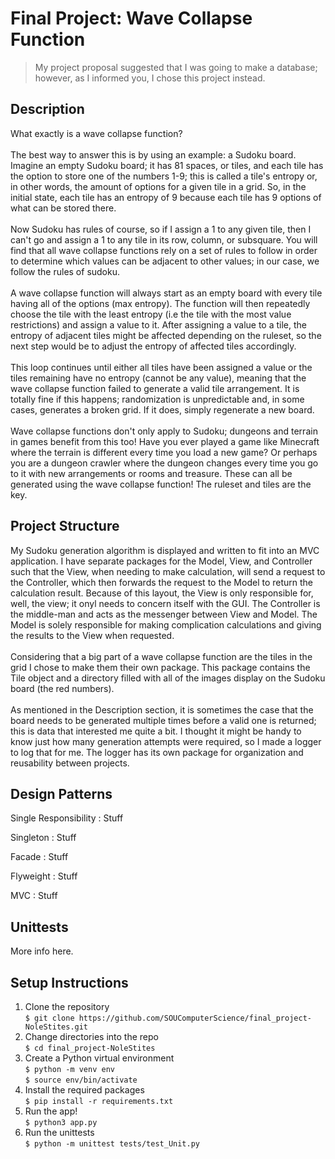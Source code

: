 # Final Project: Wave Collapse Function

> My project proposal suggested that I was going to make a database; however, as I informed you, I chose this project instead.

## Description
What exactly is a wave collapse function?<br>
<br>
The best way to answer this is by using an example: a Sudoku board. Imagine an empty Sudoku board; it has 81 spaces, or tiles, and each tile has the option to store one of the numbers 1-9; this is called a tile's entropy or, in other words, the amount of options for a given tile in a grid. So, in the initial state, each tile has an entropy of 9 because each tile has 9 options of what can be stored there.<br>
<br>
Now Sudoku has rules of course, so if I assign a 1 to any given tile, then I can't go and assign a 1 to any tile in its row, column, or subsquare. You will find that all wave collapse functions rely on a set of rules to follow in order to determine which values can be adjacent to other values; in our case, we follow the rules of sudoku.<br>
<br>
A wave collapse function will always start as an empty board with every tile having all of the options (max entropy). The function will then repeatedly choose the tile with the least entropy (i.e the tile with the most value restrictions) and assign a value to it. After assigning a value to a tile, the entropy of adjacent tiles might be affected depending on the ruleset, so the next step would be to adjust the entropy of affected tiles accordingly.<br>
<br>
This loop continues until either all tiles have been assigned a value or the tiles remaining have no entropy (cannot be any value), meaning that the wave collapse function failed to generate a valid tile arrangement. It is totally fine if this happens; randomization is unpredictable and, in some cases, generates a broken grid. If it does, simply regenerate a new board.<br>
<br>
Wave collapse functions don't only apply to Sudoku; dungeons and terrain in games benefit from this too! Have you ever played a game like Minecraft where the terrain is different every time you load a new game? Or perhaps you are a dungeon crawler where the dungeon changes every time you go to it with new arrangements or rooms and treasure. These can all be generated using the wave collapse function! The ruleset and tiles are the key.

## Project Structure
My Sudoku generation algorithm is displayed and written to fit into an MVC application. I have separate packages for the Model, View, and Controller such that the View, when needing to make calculation, will send a request to the Controller, which then forwards the request to the Model to return the calculation result. Because of this layout, the View is only responsible for, well, the view; it onyl needs to concern itself with the GUI. The Controller is the middle-man and acts as the messenger between View and Model. The Model is solely responsible for making complication calculations and giving the results to the View when requested.<br>
<br>
Considering that a big part of a wave collapse function are the tiles in the grid I chose to make them their own package. This package contains the Tile object and a directory filled with all of the images display on the Sudoku board (the red numbers).<br>
<br>
As mentioned in the Description section, it is sometimes the case that the board needs to be generated multiple times before a valid one is returned; this is data that interested me quite a bit. I thought it might be handy to know just how many generation attempts were required, so I made a logger to log that for me. The logger has its own package for organization and reusability between projects.

## Design Patterns
Single Responsibility
: Stuff

Singleton
: Stuff

Facade
: Stuff

Flyweight
: Stuff

MVC
: Stuff

## Unittests
More info here.

## Setup Instructions
1. Clone the repository   
`$ git clone https://github.com/SOUComputerScience/final_project-NoleStites.git`
2. Change directories into the repo    
`$ cd final_project-NoleStites` 
3. Create a Python virtual environment    
`$ python -m venv env`   
`$ source env/bin/activate`     
4. Install the required packages     
`$ pip install -r requirements.txt` 
5. Run the app!    
`$ python3 app.py`   
6. Run the unittests    
`$ python -m unittest tests/test_Unit.py`   
